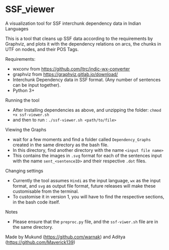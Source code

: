 # SSF_viewer
A visualization tool for SSF interchunk dependency data in Indian Languages


This is a tool that cleans up SSF data according to the requirements by Graphviz, and plots it with the dependency relations on arcs, the chunks in UTF on nodes, and their POS Tags.


Requirements:

- wxconv from https://github.com/ltrc/indic-wx-converter
- graphviz from https://graphviz.gitlab.io/download/
- Interchunk Dependency data in SSF format. (Any number of sentences can be input together).
- Python 3+


Running the tool

- After Installing dependencies as above, and unzipping the folder: `chmod +x ssf-viewer.sh`
- and then to run : `./ssf-viewer.sh <path/to/file>`


Viewing the Graphs

- wait for a few moments and find a folder called `Dependency_Graphs` created in the same directory as the bash file.
- In this directory, find another directory with the name `<input file name>`
- This contains the images in `.svg` format for each of the sentences input with the name `sent_<sentenceID>` and their respective `.dot` files.


Changing settings

- Currently the tool assumes `Hindi` as the input language, `wx` as the input format, and `svg` as output file format, future releases will make these customisable from the terminal.
- To customise it in version 1, you will have to find the respective sections, in the bash code itself.


Notes

- Please ensure that the `preproc.py` file, and the `ssf-viwer.sh` file are in the same directory.


Made by Mukund (https://github.com/warnak) and Aditya (https://github.com/Maverick139)

